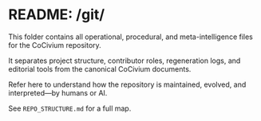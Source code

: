 # README: /git/

This folder contains all operational, procedural, and meta-intelligence files for the CoCivium repository.

It separates project structure, contributor roles, regeneration logs, and editorial tools from the canonical CoCivium documents.

Refer here to understand how the repository is maintained, evolved, and interpreted—by humans or AI.

See `REPO_STRUCTURE.md` for a full map.
